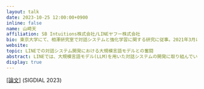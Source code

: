 ```yaml
---
layout: talk
date: 2023-10-25 12:00:00+0900
inline: false
name: 山崎天
affiliation: SB Intuitions株式会社/LINEヤフー株式会社
bio: 東京大学にて、相澤研究室で対話システムと強化学習に関する研究に従事。2021年3月に同大学より修士号を取得。同年4月にLINE株式会社にNLPチームに参加。対話システムユニットのディレクターとして、LLM応用システムやNLP要素技術の開発に携わる。2023年9月より、SB Intuitions株式会社のシニアエンジニア（LINEヤフー株式会社から出向）として勤務。
website: 
topic: LINEでの対話システム開発における大規模言語モデルとの奮闘
abstract: LINEでは、大規模言語モデル(LLM)を用いた対話システムの開発に取り組んでいます。今回はLLM自体の開発についてではなく、対話システムチームでの経験をもとに、LLMを基盤とする対話システムが抱える課題やそれをどのように克服してきたかを紹介いたします。さらに、SIGdial 2023でのデモトラックで発表したアバター対話システムの背景や意図、そして今後の方向性についても触れます。
display: true
---
```

[[論文]](https://sigdialinlg2023.github.io/paper_sigdial70.html) (SIGDIAL 2023)
